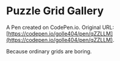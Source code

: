 # Puzzle Grid Gallery

A Pen created on CodePen.io. Original URL: [https://codepen.io/golle404/pen/qZZLLM](https://codepen.io/golle404/pen/qZZLLM).

Because ordinary grids are boring.  
